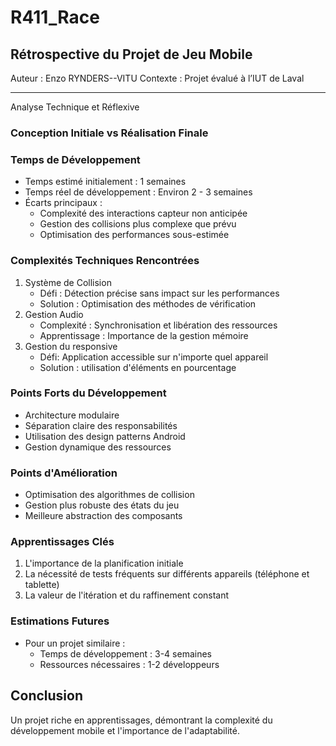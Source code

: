 # R411_Race

## Rétrospective du Projet de Jeu Mobile

Auteur : Enzo RYNDERS--VITU
Contexte : Projet évalué à l’IUT de Laval

---

Analyse Technique et Réflexive

### Conception Initiale vs Réalisation Finale

### Temps de Développement

- Temps estimé initialement : 1 semaines
- Temps réel de développement : Environ 2 - 3 semaines
- Écarts principaux :
    - Complexité des interactions capteur non anticipée
    - Gestion des collisions plus complexe que prévu
    - Optimisation des performances sous-estimée

### Complexités Techniques Rencontrées

1. Système de Collision
    - Défi : Détection précise sans impact sur les performances
    - Solution : Optimisation des méthodes de vérification
2. Gestion Audio
    - Complexité : Synchronisation et libération des ressources
    - Apprentissage : Importance de la gestion mémoire
3. Gestion du responsive
    - Défi: Application accessible sur n'importe quel appareil
    - Solution : utilisation d'éléments en pourcentage

### Points Forts du Développement

- Architecture modulaire
- Séparation claire des responsabilités
- Utilisation des design patterns Android
- Gestion dynamique des ressources

### Points d'Amélioration

- Optimisation des algorithmes de collision
- Gestion plus robuste des états du jeu
- Meilleure abstraction des composants

### Apprentissages Clés

1. L'importance de la planification initiale
2. La nécessité de tests fréquents sur différents appareils (téléphone et tablette)
3. La valeur de l'itération et du raffinement constant

### Estimations Futures

- Pour un projet similaire :
    - Temps de développement : 3-4 semaines
    - Ressources nécessaires : 1-2 développeurs

## Conclusion

Un projet riche en apprentissages, démontrant la complexité du développement mobile et l'importance de l'adaptabilité.